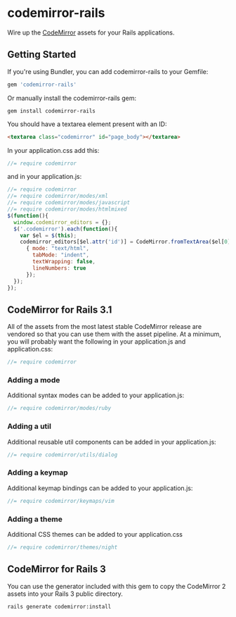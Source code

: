# codemirror-rails

Wire up the [CodeMirror](http://codemirror.net/) assets for your Rails 
applications.

## Getting Started

If you're using Bundler, you can add codemirror-rails to your Gemfile:

```ruby
gem 'codemirror-rails'
```

Or manually install the codemirror-rails gem:

```shell
gem install codemirror-rails
```

You should have a textarea element present with an ID:

```html
<textarea class="codemirror" id="page_body"></textarea>
```

In your application.css add this:

```js
//= require codemirror
```

and in your application.js:

```js
//= require codemirror
//= require codemirror/modes/xml
//= require codemirror/modes/javascript
//= require codemirror/modes/htmlmixed
$(function(){
  window.codemirror_editors = {};
  $('.codemirror').each(function(){
    var $el = $(this);
    codemirror_editors[$el.attr('id')] = CodeMirror.fromTextArea($el[0],
      { mode: "text/html", 
        tabMode: "indent",
        textWrapping: false,
        lineNumbers: true 
      });
  });
});
```

## CodeMirror for Rails 3.1

All of the assets from the most latest stable CodeMirror release are vendored
so that you can use them with the asset pipeline.  At a minimum, you will
probably want the following in your application.js and application.css:

```js
//= require codemirror
```

### Adding a mode

Additional syntax modes can be added to your application.js:

```js
//= require codemirror/modes/ruby
```

### Adding a util

Additional reusable util components can be added in your application.js:

```js
//= require codemirror/utils/dialog
```

### Adding a keymap

Additional keymap bindings can be added to your application.js:

```js
//= require codemirror/keymaps/vim
```

### Adding a theme

Additional CSS themes can be added to your application.css

```js
//= require codemirror/themes/night
```

## CodeMirror for Rails 3

You can use the generator included with this gem to copy the CodeMirror 2
assets into your Rails 3 public directory.

```shell
rails generate codemirror:install
```
